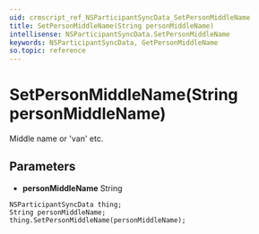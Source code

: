 ```yaml
---
uid: crmscript_ref_NSParticipantSyncData_SetPersonMiddleName
title: SetPersonMiddleName(String personMiddleName)
intellisense: NSParticipantSyncData.SetPersonMiddleName
keywords: NSParticipantSyncData, GetPersonMiddleName
so.topic: reference
---
```


# SetPersonMiddleName(String personMiddleName)

Middle name or 'van' etc.

## Parameters

* **personMiddleName** String

```crmscript
NSParticipantSyncData thing;
String personMiddleName;
thing.SetPersonMiddleName(personMiddleName);
```

